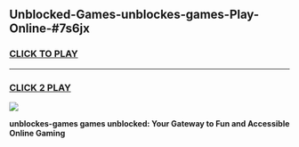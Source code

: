 
## Unblocked-Games-unblockes-games-Play-Online-#7s6jx
<h3>
<a href="https://premium.freeplayer.one?title=unblockes-games&ref=27F">CLICK TO PLAY</a></h3>
<hr>

<h3>
<a href="https://premium.freeplayer.one?title=unblockes-games&ref=27F">CLICK 2 PLAY</a>
  
</h3>

<a href="https://premium.freeplayer.one?title=unblockes-games&ref=27F"><img src="https://clearcache.store/games.png"></a>


**unblockes-games games unblocked: Your Gateway to Fun and Accessible Online Gaming**
